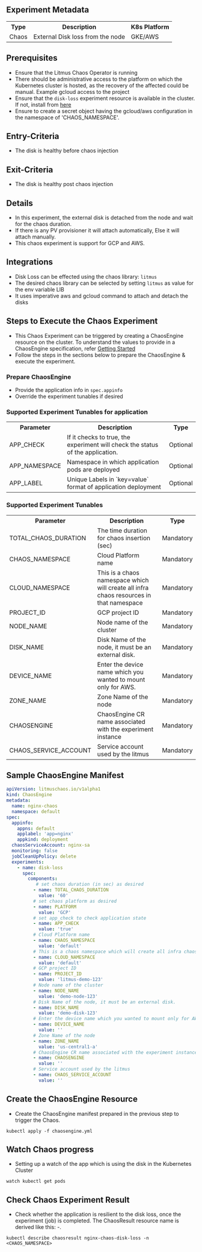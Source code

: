 ## Experiment Metadata

<table>
<tr>
<th> Type </th>
<th>  Description  </th>
<th> K8s Platform </th>
</tr>
<tr>
<td> Chaos </td>
<td> External Disk loss from the node </td>
<td> GKE/AWS </td>
</tr>
</table>

## Prerequisites
- Ensure that the Litmus Chaos Operator is running
- There should be administrative access to the platform on which the Kubernetes cluster is hosted, as the recovery of the affected could be manual. Example gcloud access to the project
- Ensure that the `disk-loss` experiment resource is available in the cluster. If not, install from [here](https://hub.litmuschaos.io/api/chaos?file=charts/generic/disk-loss/experiment.yaml)
- Ensure to create a secret object having the gcloud/aws configuration in the namespace of 'CHAOS_NAMESPACE'.

## Entry-Criteria

-   The disk is healthy before chaos injection

## Exit-Criteria

-   The disk is healthy post chaos injection

## Details

-   In this experiment, the external disk is detached from the node and wait for the chaos duration.
- If there is any PV provisioner it will attach automatically, Else it will attach manually.
- This chaos experiment is support for GCP and AWS.

## Integrations

- Disk Loss can be effected using the chaos library: `litmus`
- The desired chaos library can be selected by setting `litmus` as value for the env variable LIB
- It uses imperative aws and gcloud command to attach and detach the disks

## Steps to Execute the Chaos Experiment

- This Chaos Experiment can be triggered by creating a ChaosEngine resource on the cluster. To understand the values to provide in a ChaosEngine specification, refer [Getting Started](getstarted.md/#prepare-chaosengine)
- Follow the steps in the sections below to prepare the ChaosEngine & execute the experiment.

### Prepare ChaosEngine

- Provide the application info in `spec.appinfo`
- Override the experiment tunables if desired

### Supported Experiment Tunables for application

<table>
<tr>
<th> Parameter </th>
<th> Description  </th>
<th> Type </th>
</tr>
<tr>
<td> APP_CHECK </td>
<td> If it checks to true, the experiment will check the status of the application. </td>
<td> Optional </td>
</tr>
<tr>
<td> APP_NAMESPACE </td>
<td> Namespace in which application pods are deployed </td>
<td> Optional </td>
</tr>
<tr>
<td> APP_LABEL </td>
<td> Unique Labels in `key=value` format of application deployment </td>
<td> Optional </td>
</tr>
</table>

### Supported Experiment Tunables

<table>
<tr>
<th> Parameter </th>
<th> Description  </th>
<th> Type </th>
</tr>
<tr>
<td> TOTAL_CHAOS_DURATION </td>
<td> The time duration for chaos insertion (sec) </td>
<td> Mandatory </td>
</tr>
<tr>
<td> CHAOS_NAMESPACE </td>
<td> Cloud Platform name </td>
<td> Mandatory </td>
</tr>
<tr>
<td> CLOUD_NAMESPACE </td>
<td> This is a chaos namespace which will create all infra chaos resources in that namespace </td>
<td> Mandatory </td>
</tr>
<tr>
<td> PROJECT_ID </td>
<td> GCP project ID </td>
<td> Mandatory </td>
</tr>
<tr>
<td> NODE_NAME </td>
<td> Node name of the cluster </td>
<td> Mandatory </td>
</tr>
<tr>
<td> DISK_NAME </td>
<td> Disk Name of the node, it must be an external disk. </td>
<td> Mandatory </td>
</tr>
<tr>
<td> DEVICE_NAME </td>
<td> Enter the device name which you wanted to mount only for AWS. </td>
<td> Mandatory </td>
</tr>
<tr>
<td> ZONE_NAME </td>
<td> Zone Name of the node </td>
<td> Mandatory </td>
</tr>
<tr>
<td> CHAOSENGINE </td>
<td> ChaosEngine CR name associated with the experiment instance </td>
<td> Mandatory </td>
</tr>
<tr>
<td> CHAOS_SERVICE_ACCOUNT </td>
<td> Service account used by the litmus </td>
<td> Mandatory </td>
</tr>
</table>

## Sample ChaosEngine Manifest

```yaml
apiVersion: litmuschaos.io/v1alpha1
kind: ChaosEngine
metadata:
  name: nginx-chaos
  namespace: default
spec:
  appinfo:
    appns: default
    applabel: 'app=nginx'
    appkind: deployment
  chaosServiceAccount: nginx-sa
  monitoring: false
  jobCleanUpPolicy: delete
  experiments:
    - name: disk-loss
      spec:
        components:
           # set chaos duration (in sec) as desired
          - name: TOTAL_CHAOS_DURATION
            value: '60'
          # set chaos platform as desired
          - name: PLATFORM
            value: 'GCP'
          # set app_check to check application state
          - name: APP_CHECK
            value: 'true'
          # Cloud Platform name
          - name: CHAOS_NAMESPACE
            value: 'default'
          # This is a chaos namespace which will create all infra chaos resources in that namespace
          - name: CLOUD_NAMESPACE
            value: 'default'
          # GCP project ID
          - name: PROJECT_ID
            value: 'litmus-demo-123'
          # Node name of the cluster
          - name: NODE_NAME
            value: 'demo-node-123'
          # Disk Name of the node, it must be an external disk.	
          - name: DISK_NAME
            value: 'demo-disk-123'
          # Enter the device name which you wanted to mount only for AWS.	
          - name: DEVICE_NAME
            value: ''
          # Zone Name of the node	
          - name: ZONE_NAME
            value: 'us-central1-a'
          # ChaosEngine CR name associated with the experiment instance	
          - name: CHAOSENGINE
            value: ''
          # Service account used by the litmus	
          - name: CHAOS_SERVICE_ACCOUNT
            value: ''
```
## Create the ChaosEngine Resource
- Create the ChaosEngine manifest prepared in the previous step to trigger the Chaos.

`kubectl apply -f chaosengine.yml`

## Watch Chaos progress
- Setting up a watch of the app which is using the disk in the Kubernetes Cluster

`watch kubectl get pods`

## Check Chaos Experiment Result
- Check whether the application is resilient to the disk loss, once the experiment (job) is completed. The ChaosResult resource name is derived like this: <ChaosEngine-Name>-<ChaosExperiment-Name>.

`kubectl describe chaosresult nginx-chaos-disk-loss -n <CHAOS_NAMESPACE>`
